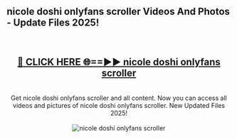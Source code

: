 <h2>nicole doshi onlyfans scroller Videos And Photos - Update Files 2025!</h2>
<br>
<div align="center">
<h2><a href="https://linkcuts.com/hfmhzwbr" rel="nofollow">🔴 CLICK HERE 🌐==►► nicole doshi onlyfans scroller</a></h2>
<br>
Get nicole doshi onlyfans scroller and all content. Now you can access all videos and pictures of nicole doshi onlyfans scroller. New Updated Files 2025!
<br>
<br>
<a href="https://linkcuts.com/hfmhzwbr" rel="nofollow" data-target="animated-image.originalLink"><img src="https://i.ibb.co.com/WyWwxjT/player-gif2.gif" alt="nicole doshi onlyfans scroller" style="max-width: 100%; display: inline-block;" data-target="animated-image.originalImage"></a>
</div>
<br>